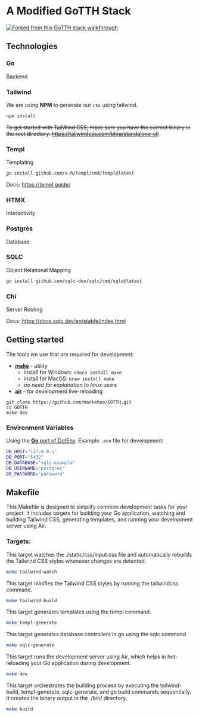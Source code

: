 # A Modified GoTTH Stack
[![Forked from this GoTTH stack walkthrough](https://img.youtube.com/vi/k00jVJeZxrs/0.jpg)](https://www.youtube.com/watch?v=k00jVJeZxrs)

## Technologies
### Go
Backend

### Tailwind
We are using **NPM** to generate our `css` using tailwind.
```bash
npm install
```
~~To get started with TailWind CSS, make sure you have the correct binary in the root directory.
https://tailwindcss.com/blog/standalone-cli~~

### Templ
Templating
```bash
go install github.com/a-h/templ/cmd/templ@latest
```

Docs: https://templ.guide/

### HTMX
Interactivity

### Postgres
Database

### SQLC
Object Relational Mapping
```bash
go install github.com/sqlc-dev/sqlc/cmd/sqlc@latest
```

### Chi
Server Routing

Docs: https://docs.sqlc.dev/en/stable/index.html

## Getting started

The tools we use that are required for development:
* [**make**](https://www.gnu.org/software/make/manual/make.html) - utility
  * install for Windows: `choco install make`
  * install for MacOS: `brew install make`
  * _no need for explanation to linux users_
* [**air**](https://github.com/cosmtrek/air?tab=readme-ov-file#installation) - for development live-reloading

```
git clone https://github.com/markkhoo/GOTTH.git
cd GOTTH
make dev
```

### Environment Variables
Using the [**Go** port of DotEnv](https://github.com/joho/godotenv). Example `.env` file for development:
```bash
DB_HOST="127.0.0.1"
DB_PORT="5432"
DB_DATABASE="sqlc-example"
DB_USERNAME="postgres"
DB_PASSWORD="password"
```

## Makefile
This Makefile is designed to simplify common development tasks for your project. It includes targets for building your Go application, watching and building Tailwind CSS, generating templates, and running your development server using Air.

### Targets:
This target watches the ./static/css/input.css file and automatically rebuilds the Tailwind CSS styles whenever changes are detected.
```bash
make tailwind-watch
```

This target minifies the Tailwind CSS styles by running the tailwindcss command.
```bash
make tailwind-build
```

This target generates templates using the templ command.
```bash
make templ-generate
```

This target generates database controllers in go using the sqlc command.
```bash
make sqlc-generate
```

This target runs the development server using Air, which helps in hot-reloading your Go application during development.
```bash
make dev
```

This target orchestrates the building process by executing the tailwind-build, templ-generate, sqlc-generate, and go build commands sequentially. It creates the binary output in the ./bin/ directory.
```bash
make build
```
